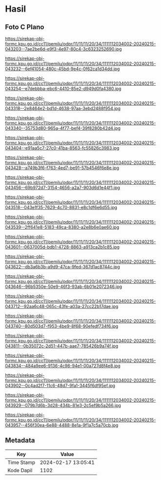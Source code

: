 # Hasil

## Foto C Plano

https://sirekap-obj-formc.kpu.go.id/cc11/pemilu/pdpr/11/11/11/20/34/1111112034002-20240215-043203--7ae2be6d-e9f3-4e97-80c4-3c6323252690.jpg

https://sirekap-obj-formc.kpu.go.id/cc11/pemilu/pdpr/11/11/11/20/34/1111112034002-20240215-043232--6ef41054-480c-45bd-9e4c-0f62ca1d34dd.jpg

https://sirekap-obj-formc.kpu.go.id/cc11/pemilu/pdpr/11/11/11/20/34/1111112034002-20240215-043254--e7debbba-ebc6-4410-85e2-d949d0fa4380.jpg

https://sirekap-obj-formc.kpu.go.id/cc11/pemilu/pdpr/11/11/11/20/34/1111112034002-20240215-043318--2e8464e2-bd1d-4638-97aa-3ebd2488f954.jpg

https://sirekap-obj-formc.kpu.go.id/cc11/pemilu/pdpr/11/11/11/20/34/1111112034002-20240215-043340--35753d80-965a-4f77-bef4-39f8280b42d4.jpg

https://sirekap-obj-formc.kpu.go.id/cc11/pemilu/pdpr/11/11/11/20/34/1111112034002-20240215-043404--e91aa5c7-27c0-41ba-8563-fc55826c3983.jpg

https://sirekap-obj-formc.kpu.go.id/cc11/pemilu/pdpr/11/11/11/20/34/1111112034002-20240215-043428--a749b3f6-f763-4ed7-be91-57b4546f6e8e.jpg

https://sirekap-obj-formc.kpu.go.id/cc11/pemilu/pdpr/11/11/11/20/34/1111112034002-20240215-043456--69b972d7-3154-4656-a2a7-903d6d1e44f1.jpg

https://sirekap-obj-formc.kpu.go.id/cc11/pemilu/pdpr/11/11/11/20/34/1111112034002-20240215-043518--043e1f35-7629-4c70-8831-e8c1df6e6d55.jpg

https://sirekap-obj-formc.kpu.go.id/cc11/pemilu/pdpr/11/11/11/20/34/1111112034002-20240215-043539--2ff641e8-5183-49ca-8380-a2e8b6e0ae60.jpg

https://sirekap-obj-formc.kpu.go.id/cc11/pemilu/pdpr/11/11/11/20/34/1111112034002-20240215-043601--0637005d-bdb1-4728-8863-a913ca2b1c85.jpg

https://sirekap-obj-formc.kpu.go.id/cc11/pemilu/pdpr/11/11/11/20/34/1111112034002-20240215-043622--db3a6b3b-a9d9-47ca-9fed-367d1ac8744c.jpg

https://sirekap-obj-formc.kpu.go.id/cc11/pemilu/pdpr/11/11/11/20/34/1111112034002-20240215-043646--96b5350e-50e9-46f3-93ab-6b01e2072346.jpg

https://sirekap-obj-formc.kpu.go.id/cc11/pemilu/pdpr/11/11/11/20/34/1111112034002-20240215-043712--92aa6c48-065c-43fe-a03a-27cc22b17dae.jpg

https://sirekap-obj-formc.kpu.go.id/cc11/pemilu/pdpr/11/11/11/20/34/1111112034002-20240215-043740--80d503d7-f953-4be9-8f68-90efedf734f6.jpg

https://sirekap-obj-formc.kpu.go.id/cc11/pemilu/pdpr/11/11/11/20/34/1111112034002-20240215-043811--0b35072c-2d51-447b-aae7-785426b9a74f.jpg

https://sirekap-obj-formc.kpu.go.id/cc11/pemilu/pdpr/11/11/11/20/34/1111112034002-20240215-043834--484a9ee6-9136-4c98-94e1-00a727d8f4e8.jpg

https://sirekap-obj-formc.kpu.go.id/cc11/pemilu/pdpr/11/11/11/20/34/1111112034002-20240215-043902--0c4ad2f7-11c6-48d7-9fa1-3445f6df95ef.jpg

https://sirekap-obj-formc.kpu.go.id/cc11/pemilu/pdpr/11/11/11/20/34/1111112034002-20240215-043929--079b7d6b-3d28-434b-81e3-2c5ef9b5a266.jpg

https://sirekap-obj-formc.kpu.go.id/cc11/pemilu/pdpr/11/11/11/20/34/1111112034002-20240215-043957--456f30ea-6e88-4488-8e1a-9f1a7c5a70cb.jpg


## Metadata

| Key        | Value               |
| ---------- | ------------------- |
| Time Stamp | 2024-02-17 13:05:41 |
| Kode Dapil | 1102                |



